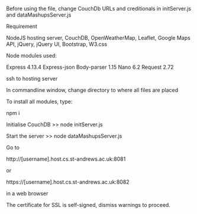 ﻿Before using the file, change CouchDb URLs and creditionals in initServer.js and dataMashupsServer.js

Requirement

NodeJS hosting server, CouchDB, OpenWeatherMap, Leaflet, Google Maps API, jQuery, jQuery UI, Bootstrap, W3.css

Node modules used:

Express 4.13.4
Express-json
Body-parser 1.15
Nano 6.2
Request 2.72

ssh to hosting server

In commandline window, change directory to where all files are placed

To install all modules, type:

npm i

Initialise CouchDB >> node initServer.js

Start the server >> node dataMashupsServer.js

Go to 

http://[username].host.cs.st-andrews.ac.uk:8081

or 

https://[username].host.cs.st-andrews.ac.uk:8082

in a web browser

The certificate for SSL is self-signed, dismiss warnings to proceed.